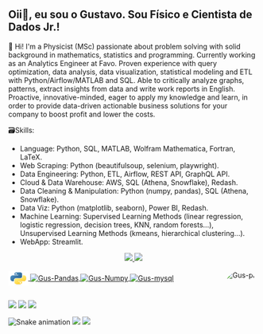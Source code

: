 ## Oii👋, eu sou o Gustavo. Sou Físico e Cientista de Dados Jr.!

👋 Hi! I'm a Physicist (MSc) passionate about problem solving with solid background in mathematics, statistics and programming. Currently working as an Analytics Engineer at Favo. Proven experience with query optimization, data analysis, data visualization, statistical modeling and ETL with Python/Airflow/MATLAB and SQL. Able to critically analyze graphs, patterns, extract insights from data and write work reports in English. Proactive, innovative-minded, eager to apply my knowledge and learn, in order to provide data-driven actionable business solutions for your company to boost profit and lower the costs.

🗃️Skills:
- Language: Python, SQL, MATLAB, Wolfram Mathematica, Fortran, LaTeX. 
- Web Scraping: Python (beautifulsoup, selenium, playwright).
- Data Engineering: Python, ETL, Airflow, REST API, GraphQL API.
- Cloud & Data Warehouse: AWS, SQL (Athena, Snowflake), Redash.
- Data Cleaning & Manipulation: Python (numpy, pandas), SQL (Athena, Snowflake).
- Data Viz: Python (matplotlib, seaborn), Power BI, Redash.
- Machine Learning: Supervised Learning Methods (linear regression, logistic regression, decision trees, KNN, random forests...), Unsupervised Learning Methods (kmeans, hierarchical clustering...).
- WebApp: Streamlit. 

<div align="center">
  <a href="https://github.com/galvsoliveira">
  <img height="180em" src="https://github-readme-stats.vercel.app/api?username=galvsoliveira&show_icons=true&theme=dracula&include_all_commits=true&count_private=true"/>
  <img height="180em" src="https://github-readme-stats.vercel.app/api/top-langs/?username=galvsoliveira&layout=compact&langs_count=7&theme=dracula"/>
</div>
<div style="display: inline_block"><br>
  <img align="center" alt="Gus-Python" height="30" width="40" src="https://raw.githubusercontent.com/devicons/devicon/master/icons/python/python-original.svg">
  <img align="center" alt="Gus-Pandas" height="30" width="40" src="https://cdn.jsdelivr.net/gh/devicons/devicon/icons/pandas/pandas-original-wordmark.svg">
  <img align="center" alt="Gus-Numpy" height="30" width="40" src="https://cdn.jsdelivr.net/gh/devicons/devicon/icons/numpy/numpy-original-wordmark.svg">
  <img align="center" alt="Gus-mysql" height="30" width="40" src="https://cdn.jsdelivr.net/gh/devicons/devicon/icons/mysql/mysql-plain-wordmark.svg">
  <img align="right" alt="Gus-pic" height="150" style="border-radius:50px;" src="https://cdn.discordapp.com/attachments/844035143940309014/918288474304557096/download20211203204810.png">
</div>
  
  ##
 
<div> 
  <a href="https://www.instagram.com/oliveira.g.a/" target="_blank"><img src="https://img.shields.io/badge/-Instagram-%23E4405F?style=for-the-badge&logo=instagram&logoColor=white" target="_blank"></a>
  <a href = "mailto:g.alvs.oliveira@gmail.com"><img src="https://img.shields.io/badge/-Gmail-%23333?style=for-the-badge&logo=gmail&logoColor=white" target="_blank"></a>
  <a href="https://www.linkedin.com/in/gustavoaoliveira1/" target="_blank"><img src="https://img.shields.io/badge/-LinkedIn-%230077B5?style=for-the-badge&logo=linkedin&logoColor=white" target="_blank"></a> 
 
  ![Snake animation](https://github.com/galvsoliveira/galvsoliveira/blob/output/github-contribution-grid-snake.svg)
 ![](https://komarev.com/ghpvc/?username=galvsoliveira)
 ![](https://hit.yhype.me/github/profile?user_id=95829723)
</div>


